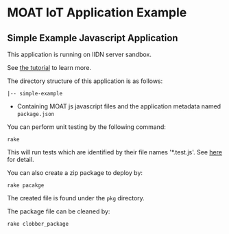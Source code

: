 MOAT IoT Application Example
========
Simple Example Javascript Application
--------

This application is running on IIDN server sandbox.

See [the tutorial](http://dev.yourinventit.com/guides/get-started) to learn more.

The directory structure of this application is as follows:

    |-- simple-example

- Containing MOAT js javascript files and the application metadata named `` package.json ``

You can perform unit testing by the following command:

    rake

This will run tests which are identified by their file names '*.test.js'. See [here](https://github.com/inventit/moatjs-stub) for detail.

You can also create a zip package to deploy by:

    rake pacakge

The created file is found under the `pkg` directory.

The package file can be cleaned by:

    rake clobber_package
